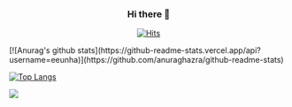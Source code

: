 <div align=center>
  
### Hi there 👋

[![Hits](https://hits.seeyoufarm.com/api/count/incr/badge.svg?url=https%3A%2F%2Fgithub.com%2Feeunha&count_bg=%2379C83D&title_bg=%23555555&icon=&icon_color=%23E7E7E7&title=hits&edge_flat=false)](https://github.com/eeunha)

</div>

<!--
**eeunha/eeunha** is a ✨ _special_ ✨ repository because its `README.md` (this file) appears on your GitHub profile.

Here are some ideas to get you started:

- 🔭 I’m currently working on ...
- 🌱 I’m currently learning ...
- 👯 I’m looking to collaborate on ...
- 🤔 I’m looking for help with ...
- 💬 Ask me about ...
- 📫 How to reach me: ...
- 😄 Pronouns: ...
- ⚡ Fun fact: ...
-->

<span>
[![Anurag's github stats](https://github-readme-stats.vercel.app/api?username=eeunha)](https://github.com/anuraghazra/github-readme-stats)


<!--[![Top Langs](https://github-readme-stats.vercel.app/api/top-langs/?username=eeunha)](https://github.com/eeunha/github-readme-stats)-->


[![Top Langs](https://github-readme-stats.vercel.app/api/top-langs/?username=eeunha&layout=compact)](https://github.com/eeunha/github-readme-stats)
</span>
<div>
<img src="https://img.shields.io/badge/velog-20C997?style=for-the-badge&logo=velog&logoColor=white">
  
</div>


